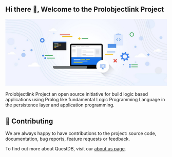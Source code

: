## Hi there 👋, Welcome to the Prolobjectlink Project

![Banner with illustration of Prolobjectlink, the open source project](/images/org_banner.jpg)

Prolobjectlink Project an open source initiative for build logic based applications using Prolog like fundamental Logic Programming Language in the persistence layer and application programming.

## 🤝 Contributing

We are always happy to have contributions to the project: source code, documentation, bug reports, feature requests or feedback.



To find out more about QuestDB, visit our [about us page](https://github.com/prolobjectlink).

<!--

**Here are some ideas to get you started:**

👩‍💻 Useful resources - where can the community find your docs? Is there anything else the community should know?
🍿 Fun facts - what does your team eat for breakfast?
🧙 Remember, you can do mighty things with the power of [Markdown](https://docs.github.com/github/writing-on-github/getting-started-with-writing-and-formatting-on-github/basic-writing-and-formatting-syntax)
-->
